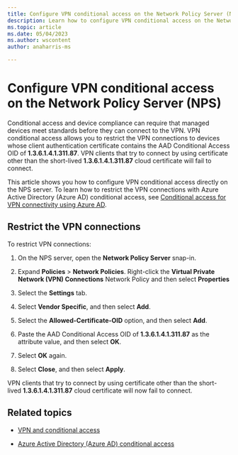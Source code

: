 ```yaml
---
title: Configure VPN conditional access on the Network Policy Server (NPS) on Windows Server
description: Learn how to configure VPN conditional access on the Network Policy Server (NPS)
ms.topic: article
ms.date: 05/04/2023
ms.author: wscontent
author: anaharris-ms

---
```


# Configure VPN conditional access on the Network Policy Server (NPS)

Conditional access and device compliance can require that managed devices meet standards before they can connect to the VPN. VPN conditional access allows you to restrict the VPN connections to devices whose client authentication certificate contains the AAD Conditional Access OID of **1.3.6.1.4.1.311.87**.  VPN clients that try to connect by using certificate other than the short-lived **1.3.6.1.4.1.311.87** cloud certificate will fail to connect.

This article shows you how to configure VPN conditional access directly on the NPS server. To learn how to restrict the VPN connections with Azure Active Directory (Azure AD) conditional access, see [Conditional access for VPN connectivity using Azure AD](how-to-aovpn-conditional-access.md).

## Restrict the VPN connections

To restrict VPN connections:

1. On the NPS server, open the **Network Policy Server** snap-in.

1. Expand **Policies** > **Network Policies**. Right-click the **Virtual Private Network (VPN) Connections** Network Policy and then select **Properties**

1. Select the **Settings** tab.

1. Select **Vendor Specific**, and then select **Add**.

1. Select the **Allowed-Certificate-OID** option, and then select **Add**.

1. Paste the AAD Conditional Access OID of **1.3.6.1.4.1.311.87** as the attribute value, and then select **OK**.

1. Select **OK** again.

1. Select **Close**, and then select **Apply**.

VPN clients that try to connect by using certificate other than the short-lived **1.3.6.1.4.1.311.87** cloud certificate will now fail to connect.

## Related topics

- [VPN and conditional access](/windows/access-protection/vpn/vpn-conditional-access)

- [Azure Active Directory (Azure AD) conditional access](/azure/active-directory/active-directory-conditional-access-azure-portal)